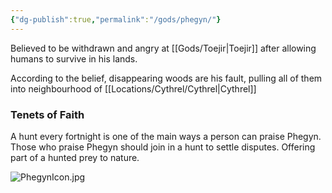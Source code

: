 ```yaml
---
{"dg-publish":true,"permalink":"/gods/phegyn/"}
---
```


Believed to be withdrawn and angry at [[Gods/Toejir\|Toejir]] after allowing humans to survive in his lands.‌

According to the belief, disappearing woods are his fault, pulling all of them into neighbourhood of [[Locations/Cythrel/Cythrel\|Cythrel]]

### Tenets of Faith

A hunt every fortnight is one of the main ways a person can praise Phegyn.   
Those who praise Phegyn should join in a hunt to settle disputes.
Offering part of a hunted prey to nature.

![PhegynIcon.jpg](/img/user/Images/PhegynIcon.jpg)